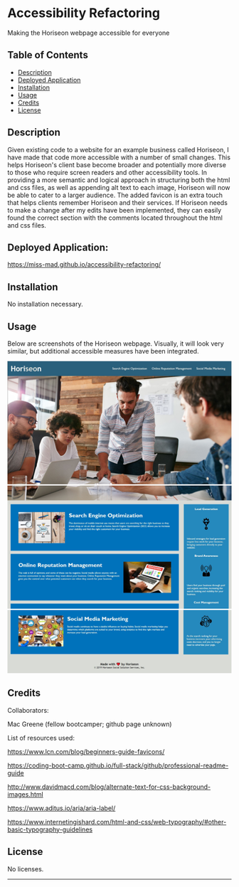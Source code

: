 # Accessibility Refactoring
Making the Horiseon webpage accessible for everyone

## Table of Contents

- [Description](#description)
- [Deployed Application](#deployed-application)
- [Installation](#installation)
- [Usage](#usage)
- [Credits](#credits)
- [License](#license)

## Description

Given existing code to a website for an example business called Horiseon, I have made that code more accessible with a number of small changes. This helps Horiseon's client base become broader and potentially more diverse to those who require screen readers and other accessibility tools. In providing a more semantic and logical approach in structuring both the html and css files, as well as appending alt text to each image, Horiseon will now be able to cater to a larger audience. The added favicon is an extra touch that helps clients remember Horiseon and their services. If Horiseon needs to make a change after my edits have been implemented, they can easily found the correct section with the comments located throughout the html and css files.

## Deployed Application:

https://miss-mad.github.io/accessibility-refactoring/

## Installation

No installation necessary.

## Usage

Below are screenshots of the Horiseon webpage. Visually, it will look very similar, but additional accessible measures have been integrated.

![Horiseon screenshot 1](./assets/images/Horiseon_screenshot_1.JPG)
![Horiseon screenshot 2](./assets/images/Horiseon_screenshot_2.JPG)
![Horiseon screenshot 3](./assets/images/Horiseon_screenshot_3.JPG)

## Credits

Collaborators:

Mac Greene (fellow bootcamper; github page unknown)

List of resources used:

https://www.lcn.com/blog/beginners-guide-favicons/

https://coding-boot-camp.github.io/full-stack/github/professional-readme-guide

http://www.davidmacd.com/blog/alternate-text-for-css-background-images.html

https://www.aditus.io/aria/aria-label/

https://www.internetingishard.com/html-and-css/web-typography/#other-basic-typography-guidelines

## License

No licenses.

---